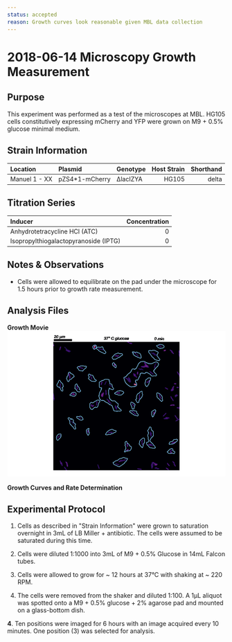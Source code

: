 ```yaml
---
status: accepted
reason: Growth curves look reasonable given MBL data collection
---
```


# 2018-06-14 Microscopy Growth Measurement

## Purpose
This experiment was performed as a test of the microscopes at MBL. HG105 cells constitutively expressing mCherry and YFP were grown on M9 + 0.5% glucose minimal medium.

## Strain Information
| Location | Plasmid | Genotype | Host Strain | Shorthand |
| :------- | :------ | :------- | ----------: | --------: |
| Manuel 1 - XX | pZS4\*1-mCherry | ΔlacIZYA | HG105 | delta |


## Titration Series

| Inducer | Concentration |
| :------ | ------------: |
| Anhydrotetracycline HCl (ATC) | 0 |
| Isopropylthiogalactopyranoside (IPTG) | 0|

## Notes & Observations
* Cells were allowed to equilibrate on the pad under the microscope for 1.5 hours prior to growth rate measurement. 

## Analysis Files

**Growth Movie**
![](output/20180614_37C_glucose_O2_growth.gif)

**Growth Curves and Rate Determination**
![]()

## Experimental Protocol

1. Cells as described in "Strain Information" were grown to saturation overnight in 3mL of LB Miller + antibiotic. The cells were assumed to be saturated during this time.

1. Cells were diluted 1:1000 into 3mL of M9 + 0.5% Glucose in 14mL Falcon tubes. 

2. Cells were allowed to grow for ~ 12 hours at 37°C with shaking at ~ 220 RPM.

3. The cells were removed from the shaker and diluted 1:100. A 1µL aliquot was spotted onto a M9 + 0.5% glucose + 2% agarose pad and mounted on a glass-bottom dish. 

**4**. Ten positions were imaged for 6 hours with an image acquired every 10 minutes. One position (3) was selected for analysis.
